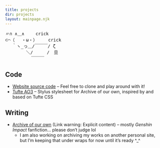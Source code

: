 ```yaml
---
title: projects
dir: projects
layout: mainpage.njk
---
```


<pre class="ascii">
〃∩ ∧＿∧ 　　crick
⊂⌒（ 　・ω・）　　　crick
　 ｀ヽ_っ＿/￣￣￣/ ζ
　 　 　 ＼/ 　　 /　旦
　　　　　　￣￣￣
</pre>

## Code

- [Website source code](https://github.com/tencurse/neocities) – Feel free to clone and play around with it!
- [Tufte AO3](https://github.com/tencurse/tufte-ao3) – Stylus stylesheet for Archive of our own, inspired by and based on Tufte CSS

## Writing

- [Archive of our own](https://archiveofourown.org/users/symmetra) (Link warning: Explicit content) – mostly *Genshin Impact* fanfiction… please don’t judge lol
  - I am also working on archiving my works on another personal site, but I’m keeping that under wraps for now until it’s ready ^\_^